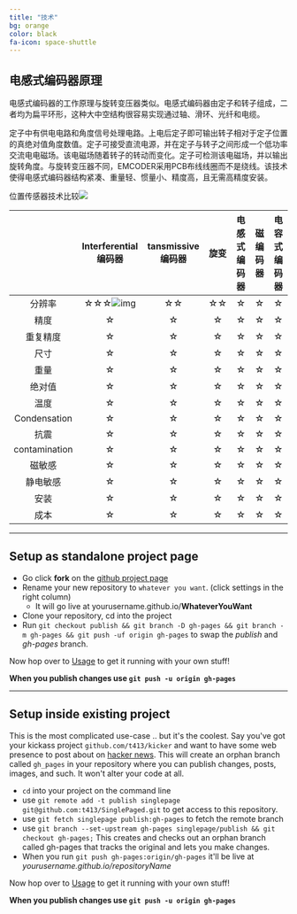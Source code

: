 ```yaml
---
title: "技术"
bg: orange
color: black
fa-icon: space-shuttle
---
```




## 电感式编码器原理

电感式编码器的工作原理与旋转变压器类似。电感式编码器由定子和转子组成，二者均为扁平环形，这种大中空结构很容易实现通过轴、滑环、光纤和电缆。

定子中有供电电路和角度信号处理电路。上电后定子即可输出转子相对于定子位置的真绝对值角度数值。定子可接受直流电源，并在定子与转子之间形成一个低功率交流电电磁场。该电磁场随着转子的转动而变化。定子可检测该电磁场，并以输出旋转角度。与旋转变压器不同，EMCODER采用PCB布线线圈而不是绕线。该技术使得电感式编码器结构紧凑、重量轻、惯量小、精度高，且无需高精度安装。



位置传感器技术比较![](https://www.celeramotion.com/zettlex/wp-content/uploads/sites/7/2019/07/Position-sensors-Technology-comparison.jpg)







|               |                    Interferential 编码器                     | tansmissive 编码器 |     旋变     | 电感式编码器 | 磁编码器 | 电容式编码器 |
| :-----------: | :----------------------------------------------------------: | :----------------: | :----------: | :----------: | :------: | :----------: |
|    分辨率     | &star;&star;&star;![img](file:///C:\Users\ADMINI~1\AppData\Local\Temp\SGPicFaceTpBq\11000\01AD9DBD.png) |    &star;&star;    | &star;&star; |    &star;    |  &star;  |    &star;    |
|     精度      |                            &star;                            |       &star;       |    &star;    |    &star;    |  &star;  |    &star;    |
|   重复精度    |                            &star;                            |       &star;       |    &star;    |    &star;    |  &star;  |    &star;    |
|     尺寸      |                            &star;                            |       &star;       |    &star;    |    &star;    |  &star;  |    &star;    |
|     重量      |                            &star;                            |       &star;       |    &star;    |    &star;    |  &star;  |    &star;    |
|    绝对值     |                            &star;                            |       &star;       |    &star;    |    &star;    |  &star;  |    &star;    |
|     温度      |                            &star;                            |       &star;       |    &star;    |    &star;    |  &star;  |    &star;    |
| Condensation  |                            &star;                            |       &star;       |    &star;    |    &star;    |  &star;  |    &star;    |
|     抗震      |                            &star;                            |       &star;       |    &star;    |    &star;    |  &star;  |    &star;    |
| contamination |                            &star;                            |       &star;       |    &star;    |    &star;    |  &star;  |    &star;    |
|    磁敏感     |                            &star;                            |       &star;       |    &star;    |    &star;    |  &star;  |    &star;    |
|   静电敏感    |                            &star;                            |       &star;       |    &star;    |    &star;    |  &star;  |    &star;    |
|     安装      |                            &star;                            |       &star;       |    &star;    |    &star;    |  &star;  |    &star;    |
|     成本      |                            &star;                            |       &star;       |    &star;    |    &star;    |  &star;  |    &star;    |



-------------------------


## Setup as standalone project page

- Go click **fork** on the [github project page](https://github.com/t413/SinglePaged)
- Rename your new repository to `whatever you want`. (click settings in the right column)
  * It will go live at yourusername.github.io/**WhateverYouWant**
- Clone your repository, cd into the project
- Run `git checkout publish && git branch -D gh-pages && git branch -m gh-pages && git push -uf origin gh-pages` to swap the *publish* and *gh-pages* branch.

Now hop over to [Usage](#usage) to get it running with your own stuff!

**When you publish changes use `git push -u origin gh-pages`**

-------------------------


## Setup inside existing project

This is the most complicated use-case .. but it's the coolest.
Say you've got your kickass project `github.com/t413/kicker` and want to have
some web presence to post about on [hacker news](http://news.ycombinator.com).
This will create an orphan branch called `gh_pages` in your repository
where you can publish changes, posts, images, and such. It won't alter your code at all.

- `cd` into your project on the command line
- use `git remote add -t publish singlepage git@github.com:t413/SinglePaged.git` to get access to this repository.
- use `git fetch singlepage publish:gh-pages` to fetch the remote branch
- use `git branch --set-upstream gh-pages singlepage/publish && git checkout gh-pages;`
  This creates and checks out an orphan branch called gh-pages that tracks the original and lets you make changes.
- When you run `git push gh-pages:origin/gh-pages` it'll be live at *yourusername.github.io/repositoryName*

Now hop over to [Usage](#usage) to get it running with your own stuff!

**When you publish changes use `git push -u origin gh-pages`**

